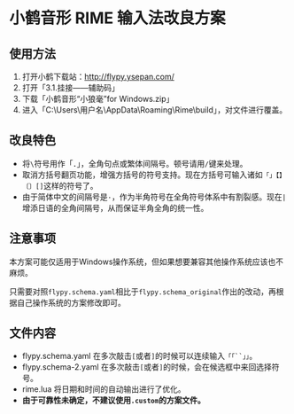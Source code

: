 # 小鹤音形 RIME 输入法改良方案

## 使用方法

1. 打开小鹤下载站：http://flypy.ysepan.com/
2. 打开「3.1.挂接——辅助码」
3. 下载「小鹤音形“小狼毫”for Windows.zip」
4. 进入「C:\Users\用户名\AppData\Roaming\Rime\build」，对文件进行覆盖。

## 改良特色

- 将`\`符号用作「．」，全角句点或繁体间隔号。顿号请用`/`键来处理。
- 取消方括号翻页功能，增强方括号的符号支持。现在方括号可输入诸如`「」【】〔〕[]`这样的符号了。
- 由于简体中文的间隔号是`·`，作为半角符号在全角符号体系中有割裂感。现在`|`增添日语的全角间隔号，从而保证半角全角的统一性。

## 注意事项

本方案可能仅适用于Windows操作系统，但如果想要兼容其他操作系统应该也不麻烦。

只需要对照`flypy.schema.yaml`相比于`flypy.schema_original`作出的改动，再根据自己操作系统的方案修改即可。

## 文件内容

- flypy.schema.yaml 在多次敲击`[`或者`]`的时候可以连续输入`「「``」」`。
- flypy.schema-2.yaml 在多次敲击`[`或者`]`的时候，会在候选框中来回选择符号。
- rime.lua 将日期和时间的自动输出进行了优化。
- **由于可靠性未确定，不建议使用`.custom`的方案文件。**